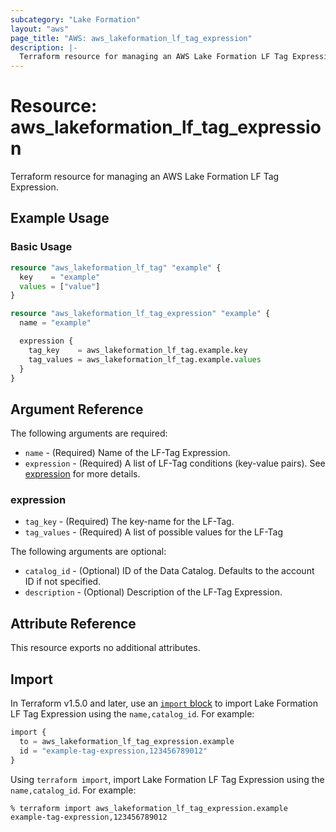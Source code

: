 ```yaml
---
subcategory: "Lake Formation"
layout: "aws"
page_title: "AWS: aws_lakeformation_lf_tag_expression"
description: |-
  Terraform resource for managing an AWS Lake Formation LF Tag Expression.
---
```

# Resource: aws_lakeformation_lf_tag_expression

Terraform resource for managing an AWS Lake Formation LF Tag Expression.

## Example Usage

### Basic Usage

```terraform
resource "aws_lakeformation_lf_tag" "example" {
  key    = "example"
  values = ["value"]
}

resource "aws_lakeformation_lf_tag_expression" "example" {
  name = "example"

  expression {
    tag_key    = aws_lakeformation_lf_tag.example.key
    tag_values = aws_lakeformation_lf_tag.example.values
  }
}

```

## Argument Reference

The following arguments are required:

* `name` - (Required) Name of the LF-Tag Expression.
* `expression` - (Required) A list of LF-Tag conditions (key-value pairs). See [expression](#expression) for more details.

### expression

* `tag_key` - (Required) The key-name for the LF-Tag.
* `tag_values` - (Required) A list of possible values for the LF-Tag

The following arguments are optional:

* `catalog_id` - (Optional) ID of the Data Catalog. Defaults to the account ID if not specified.
* `description` - (Optional) Description of the LF-Tag Expression.

## Attribute Reference

This resource exports no additional attributes.

## Import

In Terraform v1.5.0 and later, use an [`import` block](https://developer.hashicorp.com/terraform/language/import) to import Lake Formation LF Tag Expression using the `name,catalog_id`. For example:

```terraform
import {
  to = aws_lakeformation_lf_tag_expression.example
  id = "example-tag-expression,123456789012"
}
```

Using `terraform import`, import Lake Formation LF Tag Expression using the `name,catalog_id`. For example:

```console
% terraform import aws_lakeformation_lf_tag_expression.example example-tag-expression,123456789012
```
